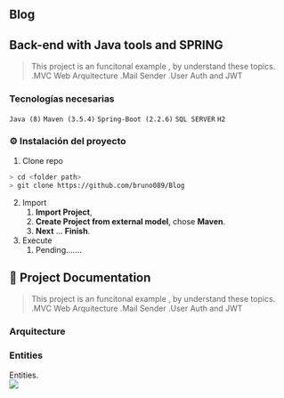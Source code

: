 ## Blog 
## Back-end with Java tools and  **SPRING**
> This project is an funcitonal example , by understand these topics.
> .MVC Web Arquitecture
  .Mail Sender
  .User Auth and JWT 
### Tecnologías necesarias
`Java (8)` `Maven (3.5.4)` `Spring-Boot (2.2.6)` `SQL SERVER` `H2` 
 
### :gear: Instalación del proyecto
1. Clone repo
```sh
> cd <folder path>
> git clone https://github.com/bruno089/Blog
```
2. Import 
   1. **Import Project**,  
   1. **Create Project from external model**, chose **Maven**.
   1. **Next** … **Finish**.
3. Execute
   1. Pending.......
   
## :book: Project Documentation
> This project is an funcitonal example , by understand these topics.
> .MVC Web Arquitecture
  .Mail Sender
  .User Auth and JWT 
   
### Arquitecture


### Entities
Entities.  
![](https://github.com/bruno089/Blog/docs/documents.png)
   
